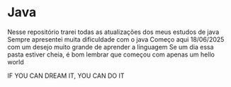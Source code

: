 # Java
Nesse repositório trarei todas as atualizações dos meus estudos de java
Sempre apresentei muita dificuldade com o java
Começo aqui 18/06/2025 com um desejo muito grande de aprender a linguagem
Se um dia essa pasta estiver cheia, é bom lembrar que começou com apenas um hello world

IF YOU CAN DREAM IT, YOU CAN DO IT

